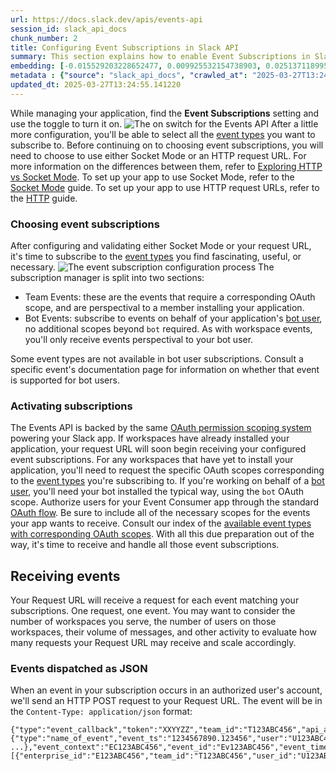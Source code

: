 ```yaml
---
url: https://docs.slack.dev/apis/events-api
session_id: slack_api_docs
chunk_number: 2
title: Configuring Event Subscriptions in Slack API
summary: This section explains how to enable Event Subscriptions in Slack, choose between Socket Mode and HTTP request URLs, and select the event types to subscribe to for your application.
embedding: [-0.015529203228652477, 0.009925532154738903, 0.025137118995189667, -0.02699744701385498, 0.015245617367327213, -0.0007656838861294091, -0.01639130711555481, 0.006743689998984337, 0.00581352598965168, 0.01192198134958744, 0.02574966475367546, -0.014928000047802925, 0.009948219172656536, 0.016992511227726936, 0.01335125882178545, 0.04149439558386803, -0.015268304385244846, 0.03389427438378334, -0.06302428990602493, 0.0218361709266901, 0.045804910361766815, 0.028041046112775803, -0.00263593764975667, 0.0535411536693573, -0.030786164104938507, -0.0188188087195158, -0.0407230406999588, 0.01312438864260912, -0.019930468872189522, 0.006114127580076456, 0.011507945135235786, 0.0013470364501699805, -0.03577728942036629, 0.02088331989943981, 0.03491518646478653, 0.02736043743789196, 0.014190674759447575, 0.014757848344743252, -0.0027635516598820686, -0.004438130650669336, -0.028562845662236214, -0.03412114456295967, -0.014905313029885292, 0.03829553723335266, -0.05712569132447243, 0.01374827977269888, -0.09274417161941528, -0.04047348350286484, -0.01829700917005539, 0.0173441581428051, -0.0630696639418602, -0.03906689211726189, 0.02874433994293213, 0.002654370851814747, 0.017718492075800896, -0.031807076185941696, -0.004852167330682278, 0.009210893884301186, -0.04510161653161049, -0.005025154910981655, -0.0346883162856102, -0.0010811740066856146, -0.0023197385016828775, 0.006375027354806662, -0.011127939447760582, 0.013782310299575329, -0.0012874832609668374, 0.020123306661844254, 0.028993897140026093, 0.028812400996685028, 0.027451185509562492, 0.02844941057264805, 0.0012959908926859498, 0.01592622511088848, 0.023344850167632103, -0.01011837087571621, -0.006482790224254131, 0.06361415237188339, -0.05163545161485672, -0.013192449696362019, 0.029175391420722008, -0.009142832830548286, -0.045441921800374985, -0.044489070773124695, -0.06329653412103653, -0.025137118995189667, -0.057987794280052185, -0.034824438393116, 0.0006795444642193615, 0.03843165934085846, -0.015710698440670967, 0.017911331728100777, -0.04546460881829262, 0.044126078486442566, 0.04814166575670242, -0.029765252023935318, -0.0038908084388822317, -0.027859549969434738, 0.00570576312020421, 0.031807076185941696, 0.0563543327152729, -0.053949519991874695, -0.0563543327152729, -0.08003948628902435, 0.013544097542762756, 0.017922675237059593, 0.009539853781461716, 0.01964688114821911, -0.0030116899870336056, -0.043082479387521744, -0.09260804951190948, 0.01576741598546505, 0.02177945338189602, -0.01005030982196331, 0.007758930325508118, -0.031716328114271164, 0.026611769571900368, 0.007549075875431299, 0.031285274773836136, -0.015574577264487743, -0.05839615687727928, 0.013850370422005653, 0.011042863130569458, -0.002277200575917959, -0.01091808546334505, -0.054176390171051025, -0.001949658035300672, -0.025658918544650078, -0.0032016930636018515, 0.005578149110078812, 0.069648876786232, 0.0014661428285762668, 0.03507399559020996, -0.04936676099896431, -0.024955622851848602, -0.045146990567445755, -0.02377590350806713, -0.0118425777181983, -0.025250554084777832, -0.0010840098839253187, 0.028562845662236214, -0.04945750907063484, -0.027110882103443146, 0.021268997341394424, -0.03185245022177696, -0.027042821049690247, -0.06978499889373779, -0.007753258571028709, -0.024025458842515945, 0.0033151276875287294, -0.02122362330555916, 0.024706067517399788, -0.01918179914355278, 0.009324328042566776, 0.013249167241156101, -0.036866262555122375, 0.010736589320003986, 0.061572328209877014, 0.00020808169210795313, 0.004384249448776245, 0.004239620175212622, 0.012409750372171402, -0.049185264855623245, -0.008263714611530304, -0.06579209864139557, 0.013158419169485569, 0.017922675237059593, -0.02450188435614109, -0.04773329943418503, 0.010730917565524578, -0.018013423308730125, -0.03287336230278015, -0.0009549779933877289, 0.05426713824272156, 0.04805091768503189, -0.037297312170267105, -0.01996449939906597, 0.019385982304811478, -0.010957786813378334, 0.006482790224254131, 0.006630255375057459, -0.0380459800362587, -0.07146383076906204, -0.03182976320385933, 0.010560765862464905, 0.022800365462899208, -0.017446249723434448, 0.023571720346808434, -0.010288522578775883, -0.03087691217660904, 0.026498334482312202, -0.016504742205142975, -0.0067777205258607864, 0.005371130537241697, 0.015597264282405376, -0.00259907147847116, -0.014712474308907986, 0.04310516640543938, 0.018399100750684738, 0.018830152228474617, 0.014406200498342514, -0.016595490276813507, 0.03446144610643387, 0.011116595938801765, 0.014655756764113903, -0.0007224369328469038, 0.010753604583442211, 0.03389427438378334, -0.0030513920355588198, -0.004412607755511999, 0.035913411527872086, -0.024660693481564522, 0.028653591871261597, 0.013373944908380508, -0.03992899879813194, -0.027156256139278412, -0.0235490333288908, 0.016311902552843094, -0.03294142335653305, -0.03044586069881916, -0.004443802405148745, 0.029651816934347153, 0.02611265704035759, -0.007878036238253117, 0.003303784178569913, 0.02597653493285179, 0.005263367667794228, -0.03008286841213703, 0.009318656288087368, -0.03541429713368416, -0.02897121012210846, 0.033485908061265945, 0.02817716635763645, -0.05426713824272156, 0.028358662500977516, -0.03654864430427551, 0.031875137239694595, -0.035028621554374695, 0.013328571803867817, -0.0055526262149214745, -0.013022297993302345, -0.01349872350692749, 0.02332216501235962, 0.0563543327152729, 0.04557804390788078, 0.02597653493285179, -0.006823094096034765, -0.03820478916168213, 0.02427501603960991, 0.032238129526376724, 0.07187219709157944, 0.013135732151567936, -0.03659401834011078, -0.010963458567857742, 0.024910248816013336, -0.04746105894446373, -0.007889379747211933, 0.01957882009446621, 0.014893969520926476, -0.017979392781853676, 0.055719099938869476, -0.007838333956897259, -0.04512430354952812, 0.040087804198265076, -0.03103572130203247, 0.007730571553111076, 0.0009393807267770171, 0.024660693481564522, 0.016890419647097588, 0.007458328269422054, -0.028335975483059883, 0.022913798689842224, 0.016867732629179955, -0.020735854282975197, -0.01760505698621273, 0.03684357553720474, 0.01694713719189167, 0.007985799573361874, -0.0205997321754694, 0.00366677506826818, -0.0172760970890522, -0.003879465162754059, 0.010912413708865643, 0.022255878895521164, -0.0029266139026731253, 0.0019936140161007643, -0.009840455837547779, -0.04995661973953247, -0.007044291589409113, 0.004900376778095961, -0.030309738591313362, -0.01005030982196331, -0.01672026701271534, -0.010504048317670822, -0.0158014465123415, 0.0695127546787262, 0.04049617052078247, 0.01645936816930771, 0.007634152192622423, -0.023821277543902397, 0.00648846197873354, -0.019726285710930824, 0.033417847007513046, -0.02581772580742836, 0.01639130711555481, 0.018830152228474617, 0.044262200593948364, 0.008195653557777405, 0.05463012680411339, -0.05553760379552841, 0.00043991373968310654, 0.046825822442770004, -0.026021908968687057, -0.029833313077688217, -0.01675429753959179, 0.050637226551771164, 0.049775123596191406, 0.0220063216984272, 0.0015313677722588181, -0.044194139540195465, -0.00537963816896081, -0.02729237638413906, -0.031353335827589035, 0.015018748119473457, 0.023707842454314232, -0.06901364028453827, 0.003323635319247842, -0.022323939949274063, 0.005538446828722954, -0.004423951264470816, 0.04303710535168648, -0.03323635086417198, -0.03001480922102928, 0.08353327959775925, 0.008048188872635365, -0.025726979598402977, 0.0004665000014938414, -0.00955686904489994, 0.009908516891300678, 0.03291873633861542, -0.008133264258503914, -0.010935100726783276, -0.04768792539834976, -0.06075559929013252, -0.025182493031024933, 0.046099841594696045, -0.01701519824564457, 0.020440924912691116, -0.040677666664123535, 0.01924986019730568, -0.020871976390480995, -0.05363190174102783, -0.0220743827521801, 0.008070874959230423, 0.0027876566164195538, 4.750075822812505e-05, 0.02322007343173027, -0.007316534873098135, -0.02817716635763645, -0.0236851554363966, -0.055628351867198944, 0.01522293034940958, 0.0437404029071331, 0.012863489799201488, 0.025908473879098892, 0.011473914608359337, -0.03661670535802841, -0.027632681652903557, 0.007339221891015768, -0.03952063247561455, 0.07277967035770416, -0.004304844886064529, 0.005600835662335157, -0.018739404156804085, -0.05390414595603943, -0.0037206565029919147, -0.016232497990131378, 0.02772342786192894, -0.009284625761210918, 0.003445577574893832, 0.0379098616540432, 0.015211586840450764, -0.021303027868270874, -0.04417145252227783, -0.023503659293055534, 0.020350176841020584, -0.034279949963092804, -0.02072451077401638, -0.002903927117586136, -0.028290601447224617, 0.027541933581233025, -0.02581772580742836, -0.009352686814963818, -0.029833313077688217, 0.01767311803996563, -0.010555094107985497, -0.0022800364531576633, -0.002997510600835085, 0.04553266987204552, -0.032102007418870926, 0.004565744660794735, -0.035845350474119186, -0.011354808695614338, 0.010124042630195618, -0.043763089925050735, -0.015971599146723747, -0.007849677465856075, -0.014496948570013046, -0.022278565913438797, 0.00202055461704731, 0.03881733864545822, 0.024978309869766235, 0.0345521941781044, -0.03366740420460701, -0.011422869749367237, 0.015200243331491947, -0.029288826510310173, 0.021847514435648918, -0.0005597291165031493, 0.06125470995903015, 0.0204295814037323, -0.07817915827035904, 0.009273282252252102, 0.0503196120262146, -0.09347014874219894, -0.01642533764243126, 0.010867039673030376, -0.019851064309477806, -0.011672425083816051, -0.03148945793509483, -0.020123306661844254, -0.02134840190410614, 0.04913989081978798, -0.009052084758877754, 0.03008286841213703, -0.04510161653161049, 0.04026930034160614, -0.03643520921468735, -0.00906342826783657, 0.04138096049427986, 0.024093519896268845, -0.0172080360352993, 0.022743647918105125, 0.0118425777181983, -0.00901805516332388, 0.03566385433077812, -0.02122362330555916, -0.030831538140773773, 0.021597957238554955, 0.03879465162754059, 0.0003867412742692977, -0.012659306637942791, 0.014111270196735859, 0.016016973182559013, -0.0725981742143631, -0.05331428721547127, 0.006635927129536867, -0.015245617367327213, 0.028993897140026093, 0.024365762248635292, -0.03364471718668938, 0.020940035581588745, -0.01865999959409237, 0.018830152228474617, 0.031149154528975487, -0.008065203204751015, -0.02332216501235962, -0.02795029804110527, 0.004378577694296837, -0.01236437726765871, 0.00687413988634944, 0.008087890222668648, 0.03137602284550667, 0.003924838732928038, 0.02065644972026348, -0.035164739936590195, 0.01786595769226551, 0.00894999410957098, 0.027904924005270004, 0.018444474786520004, -0.00210563070140779, 0.0007578852819278836, 0.0010031877318397164, 0.026158031076192856, 0.04398995637893677, 0.011127939447760582, 0.02118959277868271, -0.0002382127713644877, -0.016958480700850487, 0.03577728942036629, -0.05884989723563194, 0.021666018292307854, 0.017412219196558, -0.010424644686281681, 0.006375027354806662, -0.02758730761706829, -0.05962125211954117, -0.03148945793509483, 0.020089276134967804, -0.001966673182323575, -0.011042863130569458, -0.052406810224056244, -0.014893969520926476, 0.0501834899187088, 0.019533446058630943, -0.0055100880563259125, -0.037819113582372665, -0.026294151321053505, -0.007254146039485931, 0.010339568369090557, -0.03541429713368416, -0.01368021871894598, 0.027451185509562492, 0.05939438194036484, -0.03893077373504639, 0.01430410984903574, -0.053223539143800735, -0.0060517387464642525, 0.011944668367505074, -0.016776984557509422, -0.04122215136885643, 0.00527187529951334, -0.014530979096889496, 0.015018748119473457, -0.01174048613756895, 0.018115513026714325, -0.028335975483059883, -0.03432532399892807, -0.019363295286893845, -0.017593713477253914, -0.022947829216718674, -0.007702212780714035, 0.0049202279187738895, -0.009959562681615353, -0.019272547215223312, 0.04358159378170967, -0.024819500744342804, -0.05907676741480827, 0.004112006165087223, 0.023367537185549736, -0.05481162294745445, 0.0312625914812088, 0.002021972555667162, -0.006131142843514681, -0.03271455317735672, -0.002718177856877446, -0.003961705137044191, -0.013442005962133408, -0.006289951503276825, 0.037751052528619766, 0.0014604710740968585, 0.02145049162209034, 0.05580984801054001, -0.002675639931112528, 0.028585532680153847, 0.022539464756846428, -0.01592622511088848, -0.020781228318810463, -0.031512144953012466, -0.020781228318810463, -0.02749655954539776, -0.0006944327615201473, 0.034211888909339905, 0.009403732605278492, -0.017480280250310898, 0.03600415959954262, 0.022743647918105125, -0.002864224836230278, -0.016697579994797707, 0.030173616483807564, -0.016742954030632973, 0.01715131849050522, -0.0026657143607735634, 0.0014044627314433455, -0.016051003709435463, -0.024819500744342804, -0.004594103433191776, 0.008314759470522404, -0.02105347067117691, 0.0033718449994921684, 0.0057114348746836185, -0.016629518941044807, -0.03148945793509483, 0.03001480922102928, -0.05617284029722214, -0.059893496334552765, 0.007486687041819096, -0.007293847855180502, -0.013056328520178795, -0.019295234233140945, 0.01134913694113493, -0.0346883162856102, -0.02817716635763645, 0.0058532278053462505, -0.016039660200476646, 0.023798590525984764, 0.012818115763366222, 0.02128034085035324, -0.022720960900187492, 0.0003743343404494226, 0.014009179547429085, 0.017185349017381668, 0.0027195957954972982, -0.012647963128983974, -0.024297703057527542, 0.04183470085263252, 0.013079015538096428, 0.007770273368805647, -0.009613586589694023, -0.00029847491532564163, 0.025999221950769424, 0.00570576312020421, -0.024411136284470558, -0.016890419647097588, 0.0021708556450903416, 0.007940425537526608, -0.015858164057135582, -0.018467161804437637, -0.021325714886188507, 0.03369009122252464, -0.03251037001609802, -0.028812400996685028, -0.01349872350692749, 0.021529896184802055, 0.01996449939906597, 0.03983825072646141, 0.008138936012983322, -0.015290990471839905, 0.016334589570760727, -0.0101807601749897, 0.007917738519608974, 0.0053541152738034725, 0.040813788771629333, -0.0004335330449976027, -0.036571331322193146, 0.005351279862225056, -0.01368021871894598, -0.01898896135389805, 0.009999264031648636, -0.020645106211304665, -0.002633101772516966, -0.01364618819206953, 0.03310023248195648, -0.03155751898884773, 0.00931298453360796, -0.011638395488262177, -0.00022509688278660178, 0.002940793288871646, -0.008689094334840775, 0.02942494861781597, -0.01525696087628603, -0.03958869352936745, 0.02561354450881481, -0.019714942201972008, 0.019590163603425026, -0.01970359869301319, 0.0036611033137887716, -0.02210841327905655, 0.015313677489757538, 0.022323939949274063, -0.009324328042566776, 0.01990778185427189, -0.014043210074305534, 0.01014672964811325, -0.02259618230164051, 0.03915764018893242, -0.029311513528227806, 0.032601118087768555, -0.005399489309638739, 0.025363987311720848, -0.04210694134235382, 0.016856389120221138, 0.008371477015316486, 0.01639130711555481, 0.036571331322193146, 0.008632376790046692, -0.008042517118155956, -0.011876608245074749, 0.02105347067117691, 0.05404026806354523, -0.042946357280015945, 0.005870243068784475, -0.047869421541690826, -0.04151708260178566, -0.0003309101448394358, -0.041857387870550156, 0.01845581829547882, 0.013544097542762756, 0.025341300293803215, 0.021132875233888626, 0.0018702538218349218, -0.04036004841327667, 0.016379963606595993, 0.0026515349745750427, 0.017480280250310898, 0.006686972454190254, -0.0017483115661889315, 0.001108823693357408, -0.03380352631211281, -0.04732493683695793, 0.009029397740960121, 0.0038567781448364258, 0.009080443531274796, -0.03294142335653305, -0.004321860149502754, 0.008371477015316486, -0.004160215612500906, -0.0235490333288908, 0.050501108169555664, -0.029606442898511887, -0.005841884296387434, 0.0011797203915193677, -0.001147107919678092, 0.010702559724450111, 0.0076908692717552185, 0.006182188633829355, -0.0011818472994491458, -0.010175088420510292, -0.002937957411631942, -0.03226081281900406, -0.006017708219587803, 0.02006658911705017, -0.024320388212800026, -0.014803221449255943, 0.019828377291560173, -0.008535957895219326, 0.008189981803297997, 0.017139974981546402, -0.02377590350806713, 0.015449799597263336, 0.0032754256390035152, 0.012353033758699894, 0.015245617367327213, -0.02171139232814312, -0.006794735789299011, 0.020384207367897034, -0.05794242024421692, 0.013907087966799736, -0.0347563773393631, 0.004880525637418032, 0.01500740461051464, -0.04546460881829262, 0.00565755320712924, 0.009925532154738903, 0.0035646839533001184, -0.026452960446476936, -0.02985600009560585, -0.007208772003650665, -0.013328571803867817, 0.01793401874601841, -0.0025735485833138227, 0.005249188281595707, -0.012307659722864628, -0.008552972227334976, 0.005252024158835411, -0.008439538069069386, -0.014757848344743252, -0.002041823696345091, 0.0002204885968239978, 0.02072451077401638, -0.0011697948211804032, 0.027020134031772614, 0.024842187762260437, 0.016277872025966644, -0.03403039649128914, -0.01816088706254959, -0.008774170652031898, -0.01937463879585266, 0.04446638375520706, 0.00881954375654459, 0.008150279521942139, -0.0236170943826437, -0.04900376871228218, 0.007634152192622423, 0.03933913633227348, -0.0346202552318573, -0.063205786049366, 0.0039078239351511, 0.056581202894449234, -0.0441487655043602, 0.0006614658050239086, -0.01651608571410179, -0.024002771824598312, -0.01217153761535883, 0.009029397740960121, -0.024025458842515945, 0.011054206639528275, -0.01743490621447563, -0.039792876690626144, -0.04217500239610672, -0.013736936263740063, -0.023174699395895004, -0.004387085326015949, -0.004168723244220018, -0.038477033376693726, -0.01537039503455162, 0.004857839085161686, -0.09827978163957596, -0.041993506252765656, 0.0057171061635017395, -0.028789713978767395, 0.02155258320271969, -0.03659401834011078, 0.02091735042631626, 0.02204035222530365, -0.012046759948134422, -0.014394856989383698, 0.031943198293447495, -0.03403039649128914, -0.028993897140026093, 0.005904273595660925, 0.03185245022177696, 0.010679872706532478, 0.016073690727353096, 0.017423562705516815, -0.03645789623260498, -0.0037717020604759455, 0.016742954030632973, -0.0027763131074607372, -0.022482747212052345, 0.04505624249577522, 0.007679525762796402, 0.021132875233888626, -0.0052406806498765945, -0.013385288417339325, 0.07110083848237991, -0.010906741954386234, 0.007146383170038462, 0.009199550375342369, -0.04083647578954697, -0.021495865657925606, -0.02171139232814312, 0.04029198735952377, 0.00761146517470479, 0.008053860627114773, 0.023344850167632103, -0.06243443116545677, 0.02633952535688877, 0.001719952910207212, 0.01036225538700819, -0.003479607868939638, 0.018410444259643555, -0.0011215851409360766, -0.03888539969921112, -0.02407083287835121, -0.016175780445337296, 0.036185652017593384, 0.02624877728521824, 0.020089276134967804, 0.02552279643714428, -0.006743689998984337, 0.010350911878049374, 0.04124483838677406, -0.017559684813022614, -0.03123990260064602, -0.004477832932025194, -0.020248085260391235, 0.007061306852847338, 0.009761051274836063, -0.009880158118903637, -0.03380352631211281, 0.015325020998716354, 0.0031648266594856977, -0.02604459598660469, -0.006817422341555357, 0.0005859608645550907, -0.00017600094724912196, -0.006244577467441559, 0.023594407364726067, 0.017990736290812492, -0.004840823821723461, 0.027451185509562492, 0.02056570164859295, -0.0041432008147239685, 0.023753216490149498, 0.03800060972571373, -0.03947525843977928, 0.04299173131585121, -0.029901374131441116, 0.023662468418478966, 0.06397714465856552, 0.00097412004834041, -0.031149154528975487, 0.022278565913438797, 0.0001892940781544894, -0.009114474058151245, -0.02138243243098259, 0.028494784608483315, -0.01961285062134266, 0.013668875209987164, -0.0034909513778984547, -0.0012399825500324368, -0.004809629172086716, -0.025341300293803215, 0.021802140399813652, 0.010730917565524578, -0.008558643981814384, 0.04076841473579407, 0.016073690727353096, 0.012670650146901608, 0.006925185211002827, -0.02559085749089718, 0.004571416415274143, 0.03654864430427551, 0.015041434206068516, 0.016482055187225342, 0.01430410984903574, 0.04208425432443619, 0.009710006415843964, 0.01576741598546505, 0.018875526264309883, -0.013010954484343529, 0.012647963128983974, 0.01257990300655365, 0.008269386366009712, 0.009250596165657043, 0.010090012103319168, -0.02985600009560585, -0.015948912128806114, -0.011394510976970196, 0.035686541348695755, -0.014746504835784435, -0.004588431678712368, 0.03557310625910759, -0.02581772580742836, -0.01918179914355278, 0.03793254867196083, -0.0012754308991134167, 0.046462833881378174, 0.010226134210824966, 0.020372863858938217, -0.046167902648448944, 0.015427112579345703, 0.008728796616196632, -0.005481729283928871, -0.0059156171046197414, 0.016470711678266525, 0.0074413130059838295, -0.04253799468278885, -0.009171191602945328, 0.014973374083638191, 0.011394510976970196, 0.005470386240631342, -0.023639781400561333, 0.04026930034160614, -0.038091354072093964, -0.006499805487692356, -0.019136425107717514, -0.0117745166644454, -0.04335472360253334, -0.03684357553720474, -0.030264364555478096, 0.036571331322193146, -0.014406200498342514, -0.05190769582986832, -0.010163744911551476, 0.017695805057883263, 0.027700740844011307, 0.0002047141024377197, 0.016413994133472443, -0.0031591549050062895, -0.02230125293135643, -0.003422890556976199, -0.015483830124139786, 0.002923778025433421, -0.03849972039461136, 0.0068287658505141735, 0.002903927117586136, -0.007702212780714035, 0.014020523056387901, -0.005904273595660925, -0.0038766292855143547, 0.014088583178818226, 0.00888760481029749, 0.00980642531067133, -0.005847556050866842, 0.025636231526732445, -0.010044638067483902, 0.01407723966985941, -0.00012061293818987906, 0.028131794184446335, 0.012466467916965485, -0.014043210074305534, -0.003760358551517129, 0.03471100330352783, -0.03412114456295967, -0.012500498443841934, -0.010793306864798069, 0.05626358836889267, 0.03548235818743706, 0.009653288871049881, -0.043831147253513336, 0.015381738543510437, -0.023458285257220268, -0.01195601187646389, -0.020769884809851646, 0.02720162831246853, -0.0411314032971859, 0.01902299001812935, -0.008337446488440037, -0.003286768915131688, 0.005183963570743799, 0.013793653808534145, -0.03709312900900841, 0.007475343532860279, 0.024592632427811623, 0.019930468872189522, 0.017559684813022614, 0.01537039503455162, -0.02404814586043358, 0.010498376563191414, -0.0032584103755652905, -0.019136425107717514, -0.034733690321445465, -0.030491234734654427, 0.03768299147486687, -0.02654370851814747, -0.06302428990602493, -0.017809240147471428, -0.0008911709883250296, 0.008070874959230423, 0.01649339869618416, 0.038840025663375854, 0.003363337367773056, -0.023707842454314232, -0.029674503952264786, 0.0012945729540660977, 0.0265663955360651, -0.0016192796174436808, -0.027020134031772614, -0.005203814711421728, 0.011819890700280666, -0.0251598060131073, 0.012432437390089035, -0.03915764018893242, 0.0018418951658532023, 0.03357665613293648, 0.0013392377877607942, 0.052270688116550446, -0.012863489799201488, -0.045441921800374985, -0.030309738591313362, 0.011303762905299664, 0.046825822442770004, 0.010044638067483902, 0.03772836551070213, 0.024002771824598312, 0.00638069910928607, 0.026294151321053505, 0.027972985059022903, 0.015688011422753334, -0.006987574510276318, -0.010243148542940617, -0.0004253799270372838, 0.03380352631211281, -0.018580595031380653, -0.027632681652903557, 0.008643720299005508, 0.06370490044355392, 0.01987375132739544, -0.020089276134967804, -0.02164333127439022, 0.010753604583442211, -0.027315063402056694, 0.022426029667258263, -0.0032187080942094326, -0.020803915336728096, -0.020713167265057564, 0.029946748167276382, 0.006862796377390623, -0.009176863357424736, 0.0075774346478283405, -0.011473914608359337, -0.035096682608127594, -0.006182188633829355, -0.040677666664123535, -0.002012047218158841, 0.0086380485445261, 0.016765641048550606, -0.03328172490000725, -0.021631987765431404, 0.030763477087020874, 0.0030088541097939014, 0.021166905760765076, -0.018183574080467224, 0.026974759995937347, -0.024479197338223457, 0.015608607791364193, 0.0026841473300009966, -0.007991471327841282, -0.022119756788015366, -0.005181127693504095, 0.02062241919338703, -0.01682235859334469, 0.015914881601929665, 0.02243737317621708, 0.011536303907632828, 0.0007025858503766358, -0.01668623648583889, 0.02278902195394039, -0.007129367906600237, -0.005683076102286577, 0.007605793420225382, 0.02250543422996998, -0.0072144437581300735, 0.005544118583202362, -0.002716759918257594, -0.04628133773803711, 0.0008535957313142717, 0.046916570514440536, 0.02456994540989399, -0.023140668869018555, -0.009176863357424736, -0.022063039243221283, -0.03103572130203247, -0.0007819901220500469, 0.019714942201972008, -0.0005969498306512833, -0.0018234619637951255, 0.009483137167990208, 0.008467896841466427, 0.028199853375554085, -0.022834395989775658, -0.0020560030825436115, -0.02992406114935875, -0.013759623281657696, -0.009999264031648636, 0.01796804927289486, -0.03375815227627754, -0.0236170943826437, -0.002065928652882576, -0.03192051127552986, 0.005118738394230604, -0.024184267967939377, -0.010367927141487598, 0.020645106211304665, 0.030128242447972298, -0.009761051274836063, -0.0030145258642733097, -0.015858164057135582, 0.027110882103443146, 0.035391610115766525, -0.009239252656698227, 0.045736849308013916, 0.010401957668364048, -0.015154869295656681, -0.01131510641425848, 0.06080097332596779, -0.0011754665756598115, -0.027042821049690247, 0.017298784106969833, 0.05440325662493706, 0.0038567781448364258, 0.03239693492650986, 0.03697969764471054, -0.0027989998925477266, -0.032238129526376724, -0.013827684335410595, 0.04328666254878044, 0.03226081281900406, 0.006012036465108395, 0.030309738591313362, -0.0010202028788626194, -0.027110882103443146, 0.039271075278520584, 0.02233528345823288, -0.02006658911705017, 0.017491623759269714, 0.02926613949239254, 0.0062162186950445175, 0.005734121426939964, 0.006119799334555864, -0.009381045587360859, 0.02138243243098259, -0.03357665613293648, 0.021790796890854836, -0.00023360448540188372, -0.011763173155486584, -0.024365762248635292, -0.005181127693504095, 0.029742565006017685, -0.022720960900187492, -0.0025338465347886086, -0.006834437604993582, -0.022834395989775658, -0.017128631472587585, 0.022494090721011162, 0.02167736180126667, 0.0034115470480173826, 0.027020134031772614, -0.007350565399974585, -0.010651513934135437, 0.0030315411277115345, 0.01389574445784092, -0.02949300967156887, 0.015517860651016235, -0.017446249723434448, 0.0001825588842621073, 0.03995168209075928, 0.017389532178640366, -0.025363987311720848, -0.002444516634568572, -0.0060744257643818855, 0.006738018244504929, 0.04172126576304436, 0.007753258571028709, -0.00814460776746273, -0.011541975662112236, 0.02404814586043358, 0.005186799447983503, 0.0012825204757973552, -0.0031506475061178207, -0.0033888602629303932, -0.006097112316638231, -0.017956705763936043, 0.027746114879846573, 0.02795029804110527, 0.043241288512945175, -0.0004923772648908198, 0.05295129492878914, 0.02692938596010208, -0.031943198293447495, -0.016504742205142975, 0.015756072476506233, 0.022482747212052345, 0.037592243403196335, 0.01902299001812935, -0.029946748167276382, 0.010736589320003986, -0.011683768592774868, 0.01162705197930336, -0.04070035368204117, -0.0005310159758664668, -0.0078043038956820965, 0.007038619834929705, -0.0025366824120283127, -0.04026930034160614, 0.006482790224254131, -0.007895051501691341, 0.05295129492878914, 0.012886175885796547, 0.0032016930636018515, 0.026498334482312202, -0.018648656085133553, -0.018058795481920242, 0.0007522135274484754, -0.007010261528193951, -0.0036979697179049253, 0.010356583632528782, 0.01810416951775551, 0.04269680380821228, -0.013986492529511452, 0.011876608245074749, -0.045804910361766815, -0.03999705612659454, -0.0037320000119507313, 0.029311513528227806, -0.028585532680153847, -0.004384249448776245, -0.006012036465108395, 0.004625298082828522, -0.011178985238075256, 0.008717453107237816, -0.05875914916396141, -0.02088331989943981, 0.018977617844939232, -0.037887174636125565, 0.007872364483773708, -0.017854614183306694, -0.007401610724627972, 0.015200243331491947, -0.019091051071882248, 0.019919125363230705, -0.0011825562687590718, -0.011422869749367237, -0.005407996941357851, 0.03389427438378334, -0.003573191585019231, 0.013986492529511452, -0.02278902195394039, -0.01297692395746708, 0.02463800646364689, 0.020645106211304665, -0.008587002754211426, 0.01651608571410179, 0.013056328520178795, 0.01855790801346302, -0.027609994634985924, 0.01082166563719511, -0.020577045157551765, -0.01386171393096447, 0.0010996070923283696, -0.0034909513778984547, -0.005425012204796076, -0.03518742695450783, 0.02088331989943981, -0.026815950870513916, 0.012818115763366222, -0.014213361777365208, 0.01008434034883976, 0.018251635134220123, 0.03359934315085411, -0.0009117309818975627, 0.034733690321445465, -0.02273230440914631, -0.02273230440914631, -0.018932243809103966, 0.008014158345758915, -0.019862407818436623, -0.04818703979253769, -0.007549075875431299, 0.011456899344921112, 0.007968784309923649, 0.009154176339507103, -0.0056036715395748615, 0.0267025176435709, 0.010407629422843456, -0.005308741703629494, -0.025500109419226646, 0.03432532399892807, 0.015245617367327213, -0.005632030311971903, 0.01994181238114834, 0.00962493009865284, -0.011865264736115932, -0.02124631032347679, -0.03500593453645706, -0.05236143618822098, -0.02332216501235962, 0.015903538092970848, -0.02772342786192894, 0.021768109872937202, 0.02325410395860672, -0.0009230744908563793, -0.019624194130301476, -0.008405507542192936, 0.018773434683680534, -0.010526735335588455, 0.001911373808979988, 0.001529949833638966, -0.030332425609230995, 0.019817033782601357, -0.0032045289408415556, 0.005597999785095453, -0.004094990901648998, 0.028109107166528702, -0.01606234721839428, -0.02720162831246853, -0.00048457866068929434, -0.044852059334516525, -0.012897519394755363, 0.01596025563776493, 0.03727462515234947, -0.007401610724627972, 0.014338139444589615, 0.0021325715351849794, 0.0005512214847840369, -0.021337058395147324, -0.006063082255423069, 0.01192198134958744, 0.04482937231659889, 0.018535220995545387, 0.0102998660877347, 0.009307312779128551, 0.005249188281595707, 0.009159848093986511, -0.020077932626008987, -0.02611265704035759, 0.00962493009865284, 0.011343465186655521, -0.02903927117586136, 0.019034333527088165, -0.006494133733212948, 0.021688705310225487, -0.025795038789510727, 0.010481361299753189, -0.0037745379377156496, 0.03695701062679291, 0.012477811425924301, -0.00977239478379488, 0.011717799119651318, 0.0017142811557278037, -0.0018986124778166413, -0.032533057034015656, 0.004438130650669336, -0.0013661786215379834, -0.001069830497726798, 0.03182976320385933, -0.007707884535193443, -0.029719877988100052, 0.0380459800362587, 0.02339022420346737, 0.022097069770097733, 0.0014455828350037336, -0.019692255184054375, -0.008008486591279507, 0.006738018244504929, 0.03691163659095764, 0.025273239240050316, 0.027473872527480125, 0.007917738519608974, 0.002747954335063696, 0.03945257142186165, 0.01134913694113493, 0.015914881601929665, -0.001736968057230115, 0.02115556225180626, 0.03021899051964283, 0.022675586864352226, 0.004415443632751703, 0.001891522784717381, 0.009874486364424229, 0.009670304134488106, 0.010220462456345558, -0.008099233731627464, -0.049185264855623245, 0.04805091768503189, -0.01470113079994917, 0.02956107072532177, -0.020055245608091354, 0.03405308350920677, 0.00011316878953948617, -0.012035416439175606, 0.03382621333003044, -0.029719877988100052, 0.025772351771593094, -0.015200243331491947, -0.025341300293803215, -0.013623501174151897, -0.011394510976970196, 0.017071915790438652, -0.007764601614326239, 0.0250917449593544, -0.004611118696630001, -0.018807465210556984, 0.01658414676785469, -0.018966274335980415, -0.003842598758637905, -0.007049963343888521, -0.02075854130089283, -0.03963406756520271, 0.03359934315085411, 0.0010974803008139133, 0.02223319187760353, 0.03731999918818474, 0.011831234209239483, 0.002314066980034113, 0.008229684084653854, -0.0029748238157480955, 0.044262200593948364, -0.015563233755528927, -0.004148872569203377, 0.03668476641178131, -0.006749361753463745, 0.0037178206257522106, -0.018864182755351067, -0.014689787290990353, 0.026793263852596283, -0.0003328598104417324, -0.01807013899087906, -0.0156312957406044, 0.0065792095847427845, 0.029606442898511887, 0.06719868630170822, 0.000315667362883687, -0.0010209118481725454, 0.027110882103443146, -0.006573537830263376, 0.01980569027364254, 0.016311902552843094, -0.014542322605848312, 0.020928693935275078, 0.025137118995189667, 0.030060183256864548, -0.01583547703921795, 0.013317228294909, -0.0023239923175424337, 0.006471446715295315, 0.028358662500977516, 0.024955622851848602, -0.017298784106969833, -0.0076681822538375854, -0.0065792095847427845, 0.002886911854147911, -0.019125081598758698, -0.020077932626008987, -0.03280530124902725, -0.000936544849537313, -0.016482055187225342, 0.010804650373756886, -0.010770619846880436, -0.001641966518945992, -0.004954258445650339, 0.029674503952264786, -0.0024955624248832464, 0.005799346603453159, -0.0070556350983679295, -0.0003895771224051714, 0.021030783653259277, 0.009460450150072575, 0.01294289343059063, -0.023231416940689087, 0.01789998821914196, -0.011428541503846645, -0.019783003255724907, 0.01668623648583889, 0.021756766363978386, -0.0035051307640969753, -0.014292766340076923, -0.0012484900653362274, 0.05345040559768677, -0.008587002754211426, -0.00021127203945070505, -0.02906195819377899, -0.004789778031408787, 0.03793254867196083, 0.035232800990343094, -0.020577045157551765, -0.02332216501235962, 0.020543014630675316, -0.02815447933971882, -0.011638395488262177, -0.036117590963840485, -0.01770714856684208, 0.0019439862808212638, 0.012080790475010872, -0.03967944160103798, 0.011933324858546257, 0.010401957668364048, -0.0019383146427571774, -0.0118425777181983, 0.0031988571863621473, -0.046394772827625275, -0.010974802076816559, 0.020508984103798866, 0.012659306637942791]
metadata : {"source": "slack_api_docs", "crawled_at": "2025-03-27T13:24:53.666556", "url_path": "/apis/events-api", "chunk_size": 4587}
updated_dt: 2025-03-27T13:24:55.141220
---
```

While managing your application, find the **Event Subscriptions** setting and use the toggle to turn it on.
![The on switch for the Events API](https://docs.slack.dev/assets/images/events_api_turn_it_on-eba64c9d3c0012dedf13865a1b947f56.png)
After a little more configuration, you'll be able to select all the [event types](https://docs.slack.dev/reference/events) you want to subscribe to.
Before continuing on to choosing event subscriptions, you will need to choose to use either Socket Mode or an HTTP request URL. For more information on the differences between them, refer to [Exploring HTTP vs Socket Mode](https://docs.slack.dev/apis/events-api/comparing-http-socket-mode).
To set up your app to use Socket Mode, refer to the [Socket Mode](https://docs.slack.dev/apis/events-api/using-socket-mode) guide. To set up your app to use HTTP request URLs, refer to the [HTTP](https://docs.slack.dev/apis/events-api/using-http-request-urls) guide.
### Choosing event subscriptions[​](https://docs.slack.dev/apis/events-api#event-subscriptions "Direct link to Choosing event subscriptions")
After configuring and validating either Socket Mode or your request URL, it's time to subscribe to the [event types](https://docs.slack.dev/reference/events) you find fascinating, useful, or necessary.
![The event subscription configuration process](https://docs.slack.dev/assets/images/event_subscriptions-2c8b8fb3117ebf7db3a2cb40ef8e2340.png)
The subscription manager is split into two sections:
  * Team Events: these are the events that require a corresponding OAuth scope, and are perspectival to a member installing your application.
  * Bot Events: subscribe to events on behalf of your application's [bot user](https://docs.slack.dev/authentication/tokens#bot), no additional scopes beyond `bot` required. As with workspace events, you'll only receive events perspectival to your bot user.


Some event types are not available in bot user subscriptions.
Consult a specific event's documentation page for information on whether that event is supported for bot users.
### Activating subscriptions[​](https://docs.slack.dev/apis/events-api#activating-subscriptions "Direct link to Activating subscriptions")
The Events API is backed by the same [OAuth permission scoping system](https://docs.slack.dev/authentication/installing-with-oauth) powering your Slack app.
If workspaces have already installed your application, your request URL will soon begin receiving your configured event subscriptions.
For any workspaces that have yet to install your application, you'll need to request the specific OAuth scopes corresponding to the [event types](https://docs.slack.dev/reference/events) you're subscribing to. If you're working on behalf of a [bot user](https://docs.slack.dev/authentication/tokens#bot), you'll need your bot installed the typical way, using the `bot` OAuth scope.
Authorize users for your Event Consumer app through the standard [OAuth flow](https://docs.slack.dev/authentication). Be sure to include all of the necessary scopes for the events your app wants to receive. Consult our index of the [available event types with corresponding OAuth scopes](https://docs.slack.dev/reference/events).
With all this due preparation out of the way, it's time to receive and handle all those event subscriptions.
## Receiving events[​](https://docs.slack.dev/apis/events-api#receiving-events "Direct link to Receiving events")
Your Request URL will receive a request for each event matching your subscriptions. One request, one event.
You may want to consider the number of workspaces you serve, the number of users on those workspaces, their volume of messages, and other activity to evaluate how many requests your Request URL may receive and scale accordingly.
### Events dispatched as JSON[​](https://docs.slack.dev/apis/events-api#events-JSON "Direct link to Events dispatched as JSON")
When an event in your subscription occurs in an authorized user's account, we'll send an HTTP POST request to your Request URL. The event will be in the `Content-Type: application/json` format:
```
{"type":"event_callback","token":"XXYYZZ","team_id":"T123ABC456","api_app_id":"A123ABC456","event":{"type":"name_of_event","event_ts":"1234567890.123456","user":"U123ABC456",    ...},"event_context":"EC123ABC456","event_id":"Ev123ABC456","event_time":1234567890,"authorizations":[{"enterprise_id":"E123ABC456","team_id":"T123ABC456","user_id":"U123ABC456","is_bot":false,"is_enterprise_install":false,}],"is_ext_shared_channel":false,"context_team_id":"T123ABC456","context_enterprise_id":null}